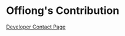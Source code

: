 # Offiong's Contribution

[Developer Contact Page](https://github.com/zuri-training/price_compare_team_23/issues/14)